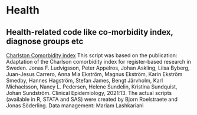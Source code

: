 # Health
## Health-related code like co-morbidity index, diagnose groups etc

[Charlston Comorbidity index](https://github.com/bjoroeKI/Charlson-comorbidity-index-revisited/tree/main)
This script was based on the publication:
Adaptation of the Charlson comorbidity index for register-based research in Sweden. 
Jonas F. Ludvigsson, Peter Appelros, Johan Askling, Liisa Byberg, Juan-Jesus Carrero, Anna Mia Ekström, Magnus Ekström, Karin Ekström Smedby, 
Hannes Hagström, Stefan James, Bengt Järvholm, Karl Michaelsson, Nancy L. Pedersen, Helene Sundelin, Kristina Sundquist, Johan Sundström. Clinical Epidemiology, 2021:13.
The actual scripts (available in R, STATA and SAS) were created by Bjorn Roelstraete and Jonas Söderling. Data management: Mariam Lashkariani
